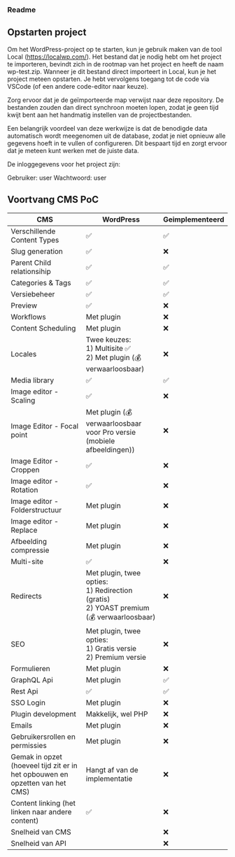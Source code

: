 ### Readme

## Opstarten project

Om het WordPress-project op te starten, kun je gebruik maken van de tool Local (https://localwp.com/). Het bestand dat je nodig hebt om het project te importeren, bevindt zich in de rootmap van het project en heeft de naam wp-test.zip. Wanneer je dit bestand direct importeert in Local, kun je het project meteen opstarten. Je hebt vervolgens toegang tot de code via VSCode (of een andere code-editor naar keuze).

Zorg ervoor dat je de geïmporteerde map verwijst naar deze repository. De bestanden zouden dan direct synchroon moeten lopen, zodat je geen tijd kwijt bent aan het handmatig instellen van de projectbestanden.

Een belangrijk voordeel van deze werkwijze is dat de benodigde data automatisch wordt meegenomen uit de database, zodat je niet opnieuw alle gegevens hoeft in te vullen of configureren. Dit bespaart tijd en zorgt ervoor dat je meteen kunt werken met de juiste data.

De inloggegevens voor het project zijn:

Gebruiker: user
Wachtwoord: user

## Voortvang CMS PoC

| CMS                       | WordPress | Geimplementeerd |
|---------------------------|-----------|-----------------|
| Verschillende Content Types| ✅        | ✅              |
| Slug generation            | ✅        | ❌              |
| Parent Child relationsihip | ✅        | ✅              |
| Categories & Tags          | ✅        | ✅              |
| Versiebeheer               | ✅        | ✅              |
| Preview                    | ✅        | ❌              |
| Workflows                  | Met plugin | ❌              |
| Content Scheduling         | Met plugin  | ❌              |
| Locales                    | Twee keuzes: <br> 1) Multisite ✅ <br> 2) Met plugin (💰 verwaarloosbaar) | ❌              |
| Media library              | ✅        | ✅              |
| Image editor - Scaling     | ✅        | ❌              |
| Image Editor - Focal point | Met plugin (💰 verwaarloosbaar voor Pro versie (mobiele afbeeldingen)) | ❌              |
| Image Editor - Croppen     | ✅        | ❌              |
| Image editor - Rotation    | ✅        | ❌              |
| Image editor - Folderstructuur | Met plugin | ❌              |
| Image editor - Replace     | Met plugin | ❌              |
| Afbeelding compressie      | Met plugin | ❌              |
| Multi-site                 | ✅        | ❌              |
| Redirects                  | Met plugin, twee opties: <br> 1) Redirection (gratis) <br> 2) YOAST premium (💰 verwaarloosbaar) | ❌              |
| SEO                        | Met plugin, twee opties: <br> 1) Gratis versie <br> 2) Premium versie | ❌              |
| Formulieren                | Met plugin | ❌              |
| GraphQL Api               | Met plugin | ✅              |
| Rest Api                   | ✅        | ✅              |
| SSO Login                  | Met plugin | ❌              |
| Plugin development         | Makkelijk, wel PHP | ❌              |
| Emails                     | Met plugin | ❌              |
| Gebruikersrollen en permissies | Met plugin | ❌              |
| Gemak in opzet (hoeveel tijd zit er in het opbouwen en opzetten van het CMS) | Hangt af van de implementatie | ❌              |
| Content linking (het linken naar andere content) | ✅        | ❌              |
| Snelheid van CMS           |           | ❌              |
| Snelheid van API           |           | ❌              |
